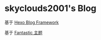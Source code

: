 # skyclouds2001's Blog

基于 [Hexo Blog Framework](https://hexo.io/)

基于 [Fantastic 主题](https://github.com/skyclouds2001/hexo-theme-fantastic)
